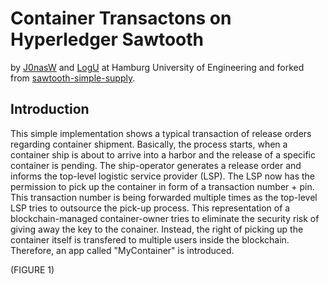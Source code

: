 # Container Transactons on Hyperledger Sawtooth

by [J0nasW](https://github.com/J0nasW) and [LogU](https://www.logu.tuhh.de/) at Hamburg University of Engineering and forked from [sawtooth-simple-supply](https://github.com/hyperledger/education-sawtooth-simple-supply).

## Introduction

This simple implementation shows a typical transaction of release orders regarding container shipment.
Basically, the process starts, when a container ship is about to arrive into a harbor and the release of a specific container is pending. The ship-operator generates a release order and informs the top-level logistic service provider (LSP). The LSP now has the permission to pick up the container in form of a transaction number + pin. This transaction number is being forwarded multiple times as the top-level LSP tries to outsource the pick-up process.
This representation of a blockchain-managed container-owner tries to eliminate the security risk of giving away the key to the conainer. Instead, the right of picking up the container itself is transfered to multiple users inside the blockchain.
Therefore, an app called "MyContainer" is introduced.

(FIGURE 1)
